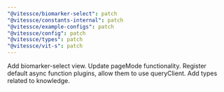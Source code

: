 ```yaml
---
"@vitessce/biomarker-select": patch
"@vitessce/constants-internal": patch
"@vitessce/example-configs": patch
"@vitessce/config": patch
"@vitessce/types": patch
"@vitessce/vit-s": patch
---
```


Add biomarker-select view. Update pageMode functionality. Register default async function plugins, allow them to use queryClient. Add types related to knowledge.

